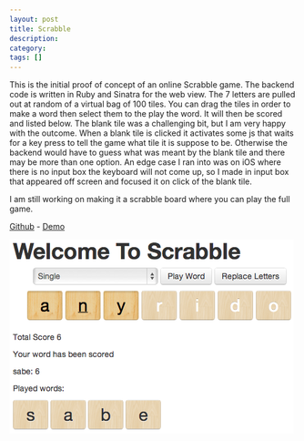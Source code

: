 ```yaml
---
layout: post
title: Scrabble
description:
category:
tags: []
---
```


This is the initial proof of concept of an online Scrabble game. The backend code is written in Ruby and Sinatra for the web view. The 7 letters are pulled out at random of a virtual bag of 100 tiles. You can drag the tiles in order to make a word then select them to the play the word. It will then be scored and listed below. The blank tile was a challenging bit, but I am very happy with the outcome. When a blank tile is clicked it activates some js that waits for a key press to tell the game what tile it is suppose to be. Otherwise the backend would have to guess what was meant by the blank tile and there may be more than one option. An edge case I ran into was on iOS where there is no input box the keyboard will not come up, so I made in input box that appeared off screen and focused it on click of the blank tile.

I am still working on making it a scrabble board where you can play the full game.

[Github](https://github.com/zeisler/sinatra-scrabble) - [Demo](http://scrabble-game.herokuapp.com/)

![Scrabble Site Image](/images/blog/scrabble.png)
